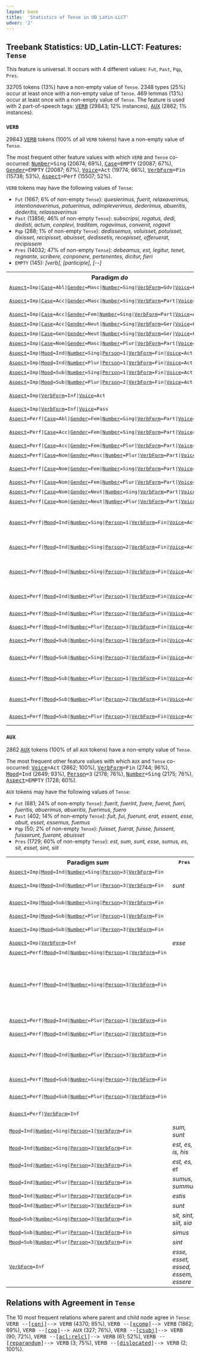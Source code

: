 ```yaml
---
layout: base
title:  'Statistics of Tense in UD_Latin-LLCT'
udver: '2'
---
```


## Treebank Statistics: UD_Latin-LLCT: Features: `Tense`

This feature is universal.
It occurs with 4 different values: `Fut`, `Past`, `Pqp`, `Pres`.

32705 tokens (13%) have a non-empty value of `Tense`.
2348 types (25%) occur at least once with a non-empty value of `Tense`.
469 lemmas (13%) occur at least once with a non-empty value of `Tense`.
The feature is used with 2 part-of-speech tags: <tt><a href="la_llct-pos-VERB.html">VERB</a></tt> (29843; 12% instances), <tt><a href="la_llct-pos-AUX.html">AUX</a></tt> (2862; 1% instances).

### `VERB`

29843 <tt><a href="la_llct-pos-VERB.html">VERB</a></tt> tokens (100% of all `VERB` tokens) have a non-empty value of `Tense`.

The most frequent other feature values with which `VERB` and `Tense` co-occurred: <tt><a href="la_llct-feat-Number.html">Number</a></tt><tt>=Sing</tt> (20674; 69%), <tt><a href="la_llct-feat-Case.html">Case</a></tt><tt>=EMPTY</tt> (20087; 67%), <tt><a href="la_llct-feat-Gender.html">Gender</a></tt><tt>=EMPTY</tt> (20087; 67%), <tt><a href="la_llct-feat-Voice.html">Voice</a></tt><tt>=Act</tt> (19774; 66%), <tt><a href="la_llct-feat-VerbForm.html">VerbForm</a></tt><tt>=Fin</tt> (15738; 53%), <tt><a href="la_llct-feat-Aspect.html">Aspect</a></tt><tt>=Perf</tt> (15507; 52%).

`VERB` tokens may have the following values of `Tense`:

* `Fut` (1667; 6% of non-empty `Tense`): <em>quesierimus, fuerit, relaxaverimus, intentionaverimus, potuerimus, adimpleverimus, dederimus, abueritis, dederitis, relassaverimus</em>
* `Past` (13856; 46% of non-empty `Tense`): <em>subscripsi, rogatus, dedi, dedisti, actum, conplevi, traditam, rogavimus, convenit, rogavit</em>
* `Pqp` (288; 1% of non-empty `Tense`): <em>dedissemus, voluisset, potuisset, dixisset, recipisset, abuisset, dedissetis, recepisset, offeruerat, recipissem</em>
* `Pres` (14032; 47% of non-empty `Tense`): <em>debeamus, est, legitur, tenet, regnante, scribere, conponere, pertenentes, dicitur, fieri</em>
* `EMPTY` (145): <em>[verb], [participle], [--]</em>

<table>
  <tr><th>Paradigm <i>do</i></th><th><tt>Pres</tt></th><th><tt>Fut</tt></th><th><tt>Past</tt></th><th><tt>Pqp</tt></th></tr>
  <tr><td><tt><tt><a href="la_llct-feat-Aspect.html">Aspect</a></tt><tt>=Imp</tt>|<tt><a href="la_llct-feat-Case.html">Case</a></tt><tt>=Abl</tt>|<tt><a href="la_llct-feat-Gender.html">Gender</a></tt><tt>=Masc</tt>|<tt><a href="la_llct-feat-Number.html">Number</a></tt><tt>=Sing</tt>|<tt><a href="la_llct-feat-VerbForm.html">VerbForm</a></tt><tt>=Gdv</tt>|<tt><a href="la_llct-feat-Voice.html">Voice</a></tt><tt>=Pass</tt></tt></td><td><em>dandum</em></td><td></td><td></td><td></td></tr>
  <tr><td><tt><tt><a href="la_llct-feat-Aspect.html">Aspect</a></tt><tt>=Imp</tt>|<tt><a href="la_llct-feat-Case.html">Case</a></tt><tt>=Acc</tt>|<tt><a href="la_llct-feat-Gender.html">Gender</a></tt><tt>=Masc</tt>|<tt><a href="la_llct-feat-Number.html">Number</a></tt><tt>=Sing</tt>|<tt><a href="la_llct-feat-VerbForm.html">VerbForm</a></tt><tt>=Part</tt>|<tt><a href="la_llct-feat-Voice.html">Voice</a></tt><tt>=Act</tt></tt></td><td><em>dante, dantem</em></td><td></td><td></td><td></td></tr>
  <tr><td><tt><tt><a href="la_llct-feat-Aspect.html">Aspect</a></tt><tt>=Imp</tt>|<tt><a href="la_llct-feat-Case.html">Case</a></tt><tt>=Acc</tt>|<tt><a href="la_llct-feat-Gender.html">Gender</a></tt><tt>=Fem</tt>|<tt><a href="la_llct-feat-Number.html">Number</a></tt><tt>=Sing</tt>|<tt><a href="la_llct-feat-VerbForm.html">VerbForm</a></tt><tt>=Part</tt>|<tt><a href="la_llct-feat-Voice.html">Voice</a></tt><tt>=Act</tt></tt></td><td><em>dante</em></td><td></td><td></td><td></td></tr>
  <tr><td><tt><tt><a href="la_llct-feat-Aspect.html">Aspect</a></tt><tt>=Imp</tt>|<tt><a href="la_llct-feat-Case.html">Case</a></tt><tt>=Acc</tt>|<tt><a href="la_llct-feat-Gender.html">Gender</a></tt><tt>=Neut</tt>|<tt><a href="la_llct-feat-Number.html">Number</a></tt><tt>=Sing</tt>|<tt><a href="la_llct-feat-VerbForm.html">VerbForm</a></tt><tt>=Ger</tt>|<tt><a href="la_llct-feat-Voice.html">Voice</a></tt><tt>=Pass</tt></tt></td><td><em>dandum</em></td><td></td><td></td><td></td></tr>
  <tr><td><tt><tt><a href="la_llct-feat-Aspect.html">Aspect</a></tt><tt>=Imp</tt>|<tt><a href="la_llct-feat-Case.html">Case</a></tt><tt>=Gen</tt>|<tt><a href="la_llct-feat-Gender.html">Gender</a></tt><tt>=Neut</tt>|<tt><a href="la_llct-feat-Number.html">Number</a></tt><tt>=Sing</tt>|<tt><a href="la_llct-feat-VerbForm.html">VerbForm</a></tt><tt>=Ger</tt>|<tt><a href="la_llct-feat-Voice.html">Voice</a></tt><tt>=Pass</tt></tt></td><td><em>dandi</em></td><td></td><td></td><td></td></tr>
  <tr><td><tt><tt><a href="la_llct-feat-Aspect.html">Aspect</a></tt><tt>=Imp</tt>|<tt><a href="la_llct-feat-Case.html">Case</a></tt><tt>=Nom</tt>|<tt><a href="la_llct-feat-Gender.html">Gender</a></tt><tt>=Masc</tt>|<tt><a href="la_llct-feat-Number.html">Number</a></tt><tt>=Plur</tt>|<tt><a href="la_llct-feat-VerbForm.html">VerbForm</a></tt><tt>=Part</tt>|<tt><a href="la_llct-feat-Voice.html">Voice</a></tt><tt>=Act</tt></tt></td><td><em>dantes</em></td><td></td><td></td><td></td></tr>
  <tr><td><tt><tt><a href="la_llct-feat-Aspect.html">Aspect</a></tt><tt>=Imp</tt>|<tt><a href="la_llct-feat-Mood.html">Mood</a></tt><tt>=Ind</tt>|<tt><a href="la_llct-feat-Number.html">Number</a></tt><tt>=Sing</tt>|<tt><a href="la_llct-feat-Person.html">Person</a></tt><tt>=1</tt>|<tt><a href="la_llct-feat-VerbForm.html">VerbForm</a></tt><tt>=Fin</tt>|<tt><a href="la_llct-feat-Voice.html">Voice</a></tt><tt>=Act</tt></tt></td><td><em>do</em></td><td></td><td></td><td></td></tr>
  <tr><td><tt><tt><a href="la_llct-feat-Aspect.html">Aspect</a></tt><tt>=Imp</tt>|<tt><a href="la_llct-feat-Mood.html">Mood</a></tt><tt>=Ind</tt>|<tt><a href="la_llct-feat-Number.html">Number</a></tt><tt>=Plur</tt>|<tt><a href="la_llct-feat-Person.html">Person</a></tt><tt>=1</tt>|<tt><a href="la_llct-feat-VerbForm.html">VerbForm</a></tt><tt>=Fin</tt>|<tt><a href="la_llct-feat-Voice.html">Voice</a></tt><tt>=Act</tt></tt></td><td><em>damus</em></td><td></td><td></td><td></td></tr>
  <tr><td><tt><tt><a href="la_llct-feat-Aspect.html">Aspect</a></tt><tt>=Imp</tt>|<tt><a href="la_llct-feat-Mood.html">Mood</a></tt><tt>=Sub</tt>|<tt><a href="la_llct-feat-Number.html">Number</a></tt><tt>=Sing</tt>|<tt><a href="la_llct-feat-Person.html">Person</a></tt><tt>=1</tt>|<tt><a href="la_llct-feat-VerbForm.html">VerbForm</a></tt><tt>=Fin</tt>|<tt><a href="la_llct-feat-Voice.html">Voice</a></tt><tt>=Act</tt></tt></td><td></td><td></td><td><em>dare</em></td><td></td></tr>
  <tr><td><tt><tt><a href="la_llct-feat-Aspect.html">Aspect</a></tt><tt>=Imp</tt>|<tt><a href="la_llct-feat-Mood.html">Mood</a></tt><tt>=Sub</tt>|<tt><a href="la_llct-feat-Number.html">Number</a></tt><tt>=Plur</tt>|<tt><a href="la_llct-feat-Person.html">Person</a></tt><tt>=2</tt>|<tt><a href="la_llct-feat-VerbForm.html">VerbForm</a></tt><tt>=Fin</tt>|<tt><a href="la_llct-feat-Voice.html">Voice</a></tt><tt>=Act</tt></tt></td><td><em>detis</em></td><td></td><td></td><td></td></tr>
  <tr><td><tt><tt><a href="la_llct-feat-Aspect.html">Aspect</a></tt><tt>=Imp</tt>|<tt><a href="la_llct-feat-VerbForm.html">VerbForm</a></tt><tt>=Inf</tt>|<tt><a href="la_llct-feat-Voice.html">Voice</a></tt><tt>=Act</tt></tt></td><td><em>dare, dere</em></td><td></td><td></td><td></td></tr>
  <tr><td><tt><tt><a href="la_llct-feat-Aspect.html">Aspect</a></tt><tt>=Imp</tt>|<tt><a href="la_llct-feat-VerbForm.html">VerbForm</a></tt><tt>=Inf</tt>|<tt><a href="la_llct-feat-Voice.html">Voice</a></tt><tt>=Pass</tt></tt></td><td><em>dari</em></td><td></td><td></td><td></td></tr>
  <tr><td><tt><tt><a href="la_llct-feat-Aspect.html">Aspect</a></tt><tt>=Perf</tt>|<tt><a href="la_llct-feat-Case.html">Case</a></tt><tt>=Abl</tt>|<tt><a href="la_llct-feat-Gender.html">Gender</a></tt><tt>=Fem</tt>|<tt><a href="la_llct-feat-Number.html">Number</a></tt><tt>=Sing</tt>|<tt><a href="la_llct-feat-VerbForm.html">VerbForm</a></tt><tt>=Part</tt>|<tt><a href="la_llct-feat-Voice.html">Voice</a></tt><tt>=Pass</tt></tt></td><td></td><td></td><td><em>data</em></td><td></td></tr>
  <tr><td><tt><tt><a href="la_llct-feat-Aspect.html">Aspect</a></tt><tt>=Perf</tt>|<tt><a href="la_llct-feat-Case.html">Case</a></tt><tt>=Acc</tt>|<tt><a href="la_llct-feat-Gender.html">Gender</a></tt><tt>=Fem</tt>|<tt><a href="la_llct-feat-Number.html">Number</a></tt><tt>=Sing</tt>|<tt><a href="la_llct-feat-VerbForm.html">VerbForm</a></tt><tt>=Part</tt>|<tt><a href="la_llct-feat-Voice.html">Voice</a></tt><tt>=Pass</tt></tt></td><td></td><td></td><td><em>data, datam</em></td><td></td></tr>
  <tr><td><tt><tt><a href="la_llct-feat-Aspect.html">Aspect</a></tt><tt>=Perf</tt>|<tt><a href="la_llct-feat-Case.html">Case</a></tt><tt>=Acc</tt>|<tt><a href="la_llct-feat-Gender.html">Gender</a></tt><tt>=Fem</tt>|<tt><a href="la_llct-feat-Number.html">Number</a></tt><tt>=Plur</tt>|<tt><a href="la_llct-feat-VerbForm.html">VerbForm</a></tt><tt>=Part</tt>|<tt><a href="la_llct-feat-Voice.html">Voice</a></tt><tt>=Pass</tt></tt></td><td></td><td></td><td><em>datas</em></td><td></td></tr>
  <tr><td><tt><tt><a href="la_llct-feat-Aspect.html">Aspect</a></tt><tt>=Perf</tt>|<tt><a href="la_llct-feat-Case.html">Case</a></tt><tt>=Nom</tt>|<tt><a href="la_llct-feat-Gender.html">Gender</a></tt><tt>=Masc</tt>|<tt><a href="la_llct-feat-Number.html">Number</a></tt><tt>=Plur</tt>|<tt><a href="la_llct-feat-VerbForm.html">VerbForm</a></tt><tt>=Part</tt>|<tt><a href="la_llct-feat-Voice.html">Voice</a></tt><tt>=Pass</tt></tt></td><td></td><td></td><td><em>dati</em></td><td></td></tr>
  <tr><td><tt><tt><a href="la_llct-feat-Aspect.html">Aspect</a></tt><tt>=Perf</tt>|<tt><a href="la_llct-feat-Case.html">Case</a></tt><tt>=Nom</tt>|<tt><a href="la_llct-feat-Gender.html">Gender</a></tt><tt>=Fem</tt>|<tt><a href="la_llct-feat-Number.html">Number</a></tt><tt>=Sing</tt>|<tt><a href="la_llct-feat-VerbForm.html">VerbForm</a></tt><tt>=Part</tt>|<tt><a href="la_llct-feat-Voice.html">Voice</a></tt><tt>=Pass</tt></tt></td><td></td><td></td><td><em>data, datas</em></td><td></td></tr>
  <tr><td><tt><tt><a href="la_llct-feat-Aspect.html">Aspect</a></tt><tt>=Perf</tt>|<tt><a href="la_llct-feat-Case.html">Case</a></tt><tt>=Nom</tt>|<tt><a href="la_llct-feat-Gender.html">Gender</a></tt><tt>=Fem</tt>|<tt><a href="la_llct-feat-Number.html">Number</a></tt><tt>=Plur</tt>|<tt><a href="la_llct-feat-VerbForm.html">VerbForm</a></tt><tt>=Part</tt>|<tt><a href="la_llct-feat-Voice.html">Voice</a></tt><tt>=Pass</tt></tt></td><td></td><td></td><td><em>date</em></td><td></td></tr>
  <tr><td><tt><tt><a href="la_llct-feat-Aspect.html">Aspect</a></tt><tt>=Perf</tt>|<tt><a href="la_llct-feat-Case.html">Case</a></tt><tt>=Nom</tt>|<tt><a href="la_llct-feat-Gender.html">Gender</a></tt><tt>=Neut</tt>|<tt><a href="la_llct-feat-Number.html">Number</a></tt><tt>=Sing</tt>|<tt><a href="la_llct-feat-VerbForm.html">VerbForm</a></tt><tt>=Part</tt>|<tt><a href="la_llct-feat-Voice.html">Voice</a></tt><tt>=Pass</tt></tt></td><td></td><td></td><td><em>datum</em></td><td></td></tr>
  <tr><td><tt><tt><a href="la_llct-feat-Aspect.html">Aspect</a></tt><tt>=Perf</tt>|<tt><a href="la_llct-feat-Case.html">Case</a></tt><tt>=Nom</tt>|<tt><a href="la_llct-feat-Gender.html">Gender</a></tt><tt>=Neut</tt>|<tt><a href="la_llct-feat-Number.html">Number</a></tt><tt>=Plur</tt>|<tt><a href="la_llct-feat-VerbForm.html">VerbForm</a></tt><tt>=Part</tt>|<tt><a href="la_llct-feat-Voice.html">Voice</a></tt><tt>=Pass</tt></tt></td><td></td><td></td><td><em>data</em></td><td></td></tr>
  <tr><td><tt><tt><a href="la_llct-feat-Aspect.html">Aspect</a></tt><tt>=Perf</tt>|<tt><a href="la_llct-feat-Mood.html">Mood</a></tt><tt>=Ind</tt>|<tt><a href="la_llct-feat-Number.html">Number</a></tt><tt>=Sing</tt>|<tt><a href="la_llct-feat-Person.html">Person</a></tt><tt>=1</tt>|<tt><a href="la_llct-feat-VerbForm.html">VerbForm</a></tt><tt>=Fin</tt>|<tt><a href="la_llct-feat-Voice.html">Voice</a></tt><tt>=Act</tt></tt></td><td></td><td><em>dedero, dederi</em></td><td><em>dedi, dedit, dedii, didi</em></td><td></td></tr>
  <tr><td><tt><tt><a href="la_llct-feat-Aspect.html">Aspect</a></tt><tt>=Perf</tt>|<tt><a href="la_llct-feat-Mood.html">Mood</a></tt><tt>=Ind</tt>|<tt><a href="la_llct-feat-Number.html">Number</a></tt><tt>=Sing</tt>|<tt><a href="la_llct-feat-Person.html">Person</a></tt><tt>=2</tt>|<tt><a href="la_llct-feat-VerbForm.html">VerbForm</a></tt><tt>=Fin</tt>|<tt><a href="la_llct-feat-Voice.html">Voice</a></tt><tt>=Act</tt></tt></td><td></td><td><em>dederis, dederit</em></td><td><em>dedisti</em></td><td></td></tr>
  <tr><td><tt><tt><a href="la_llct-feat-Aspect.html">Aspect</a></tt><tt>=Perf</tt>|<tt><a href="la_llct-feat-Mood.html">Mood</a></tt><tt>=Ind</tt>|<tt><a href="la_llct-feat-Number.html">Number</a></tt><tt>=Sing</tt>|<tt><a href="la_llct-feat-Person.html">Person</a></tt><tt>=3</tt>|<tt><a href="la_llct-feat-VerbForm.html">VerbForm</a></tt><tt>=Fin</tt>|<tt><a href="la_llct-feat-Voice.html">Voice</a></tt><tt>=Act</tt></tt></td><td></td><td><em>dederit, dederis</em></td><td><em>dedi, dedit, dede, dedem</em></td><td><em>dederat</em></td></tr>
  <tr><td><tt><tt><a href="la_llct-feat-Aspect.html">Aspect</a></tt><tt>=Perf</tt>|<tt><a href="la_llct-feat-Mood.html">Mood</a></tt><tt>=Ind</tt>|<tt><a href="la_llct-feat-Number.html">Number</a></tt><tt>=Plur</tt>|<tt><a href="la_llct-feat-Person.html">Person</a></tt><tt>=1</tt>|<tt><a href="la_llct-feat-VerbForm.html">VerbForm</a></tt><tt>=Fin</tt>|<tt><a href="la_llct-feat-Voice.html">Voice</a></tt><tt>=Act</tt></tt></td><td></td><td><em>dederimus, derimus</em></td><td><em>dedimus</em></td><td></td></tr>
  <tr><td><tt><tt><a href="la_llct-feat-Aspect.html">Aspect</a></tt><tt>=Perf</tt>|<tt><a href="la_llct-feat-Mood.html">Mood</a></tt><tt>=Ind</tt>|<tt><a href="la_llct-feat-Number.html">Number</a></tt><tt>=Plur</tt>|<tt><a href="la_llct-feat-Person.html">Person</a></tt><tt>=2</tt>|<tt><a href="la_llct-feat-VerbForm.html">VerbForm</a></tt><tt>=Fin</tt>|<tt><a href="la_llct-feat-Voice.html">Voice</a></tt><tt>=Act</tt></tt></td><td></td><td><em>dederitis</em></td><td><em>dedistis, dediste</em></td><td></td></tr>
  <tr><td><tt><tt><a href="la_llct-feat-Aspect.html">Aspect</a></tt><tt>=Perf</tt>|<tt><a href="la_llct-feat-Mood.html">Mood</a></tt><tt>=Ind</tt>|<tt><a href="la_llct-feat-Number.html">Number</a></tt><tt>=Plur</tt>|<tt><a href="la_llct-feat-Person.html">Person</a></tt><tt>=3</tt>|<tt><a href="la_llct-feat-VerbForm.html">VerbForm</a></tt><tt>=Fin</tt>|<tt><a href="la_llct-feat-Voice.html">Voice</a></tt><tt>=Act</tt></tt></td><td></td><td></td><td><em>dederunt</em></td><td><em>dederant</em></td></tr>
  <tr><td><tt><tt><a href="la_llct-feat-Aspect.html">Aspect</a></tt><tt>=Perf</tt>|<tt><a href="la_llct-feat-Mood.html">Mood</a></tt><tt>=Sub</tt>|<tt><a href="la_llct-feat-Number.html">Number</a></tt><tt>=Sing</tt>|<tt><a href="la_llct-feat-Person.html">Person</a></tt><tt>=1</tt>|<tt><a href="la_llct-feat-VerbForm.html">VerbForm</a></tt><tt>=Fin</tt>|<tt><a href="la_llct-feat-Voice.html">Voice</a></tt><tt>=Act</tt></tt></td><td></td><td></td><td></td><td><em>dedissem, dedisse</em></td></tr>
  <tr><td><tt><tt><a href="la_llct-feat-Aspect.html">Aspect</a></tt><tt>=Perf</tt>|<tt><a href="la_llct-feat-Mood.html">Mood</a></tt><tt>=Sub</tt>|<tt><a href="la_llct-feat-Number.html">Number</a></tt><tt>=Sing</tt>|<tt><a href="la_llct-feat-Person.html">Person</a></tt><tt>=3</tt>|<tt><a href="la_llct-feat-VerbForm.html">VerbForm</a></tt><tt>=Fin</tt>|<tt><a href="la_llct-feat-Voice.html">Voice</a></tt><tt>=Act</tt></tt></td><td></td><td></td><td></td><td><em>dedisset, dedisse</em></td></tr>
  <tr><td><tt><tt><a href="la_llct-feat-Aspect.html">Aspect</a></tt><tt>=Perf</tt>|<tt><a href="la_llct-feat-Mood.html">Mood</a></tt><tt>=Sub</tt>|<tt><a href="la_llct-feat-Number.html">Number</a></tt><tt>=Plur</tt>|<tt><a href="la_llct-feat-Person.html">Person</a></tt><tt>=1</tt>|<tt><a href="la_llct-feat-VerbForm.html">VerbForm</a></tt><tt>=Fin</tt>|<tt><a href="la_llct-feat-Voice.html">Voice</a></tt><tt>=Act</tt></tt></td><td></td><td></td><td></td><td><em>dedissemus, dedessemus, dedissimus</em></td></tr>
  <tr><td><tt><tt><a href="la_llct-feat-Aspect.html">Aspect</a></tt><tt>=Perf</tt>|<tt><a href="la_llct-feat-Mood.html">Mood</a></tt><tt>=Sub</tt>|<tt><a href="la_llct-feat-Number.html">Number</a></tt><tt>=Plur</tt>|<tt><a href="la_llct-feat-Person.html">Person</a></tt><tt>=2</tt>|<tt><a href="la_llct-feat-VerbForm.html">VerbForm</a></tt><tt>=Fin</tt>|<tt><a href="la_llct-feat-Voice.html">Voice</a></tt><tt>=Act</tt></tt></td><td></td><td></td><td></td><td><em>dedissetis, dedissitis</em></td></tr>
  <tr><td><tt><tt><a href="la_llct-feat-Aspect.html">Aspect</a></tt><tt>=Perf</tt>|<tt><a href="la_llct-feat-Mood.html">Mood</a></tt><tt>=Sub</tt>|<tt><a href="la_llct-feat-Number.html">Number</a></tt><tt>=Plur</tt>|<tt><a href="la_llct-feat-Person.html">Person</a></tt><tt>=3</tt>|<tt><a href="la_llct-feat-VerbForm.html">VerbForm</a></tt><tt>=Fin</tt>|<tt><a href="la_llct-feat-Voice.html">Voice</a></tt><tt>=Act</tt></tt></td><td></td><td></td><td></td><td><em>dedisserunt, dedissent</em></td></tr>
</table>

### `AUX`

2862 <tt><a href="la_llct-pos-AUX.html">AUX</a></tt> tokens (100% of all `AUX` tokens) have a non-empty value of `Tense`.

The most frequent other feature values with which `AUX` and `Tense` co-occurred: <tt><a href="la_llct-feat-Voice.html">Voice</a></tt><tt>=Act</tt> (2862; 100%), <tt><a href="la_llct-feat-VerbForm.html">VerbForm</a></tt><tt>=Fin</tt> (2744; 96%), <tt><a href="la_llct-feat-Mood.html">Mood</a></tt><tt>=Ind</tt> (2649; 93%), <tt><a href="la_llct-feat-Person.html">Person</a></tt><tt>=3</tt> (2178; 76%), <tt><a href="la_llct-feat-Number.html">Number</a></tt><tt>=Sing</tt> (2175; 76%), <tt><a href="la_llct-feat-Aspect.html">Aspect</a></tt><tt>=EMPTY</tt> (1728; 60%).

`AUX` tokens may have the following values of `Tense`:

* `Fut` (681; 24% of non-empty `Tense`): <em>fuerit, fuerint, fuere, fueret, fueri, fueritis, abuerimus, abueritis, fuerimus, fuero</em>
* `Past` (402; 14% of non-empty `Tense`): <em>fuit, fui, fuerunt, erat, essent, esse, abuit, esset, essemus, fuemus</em>
* `Pqp` (50; 2% of non-empty `Tense`): <em>fuisset, fuerat, fuisse, fuissent, fuisserunt, fuerant, abuisset</em>
* `Pres` (1729; 60% of non-empty `Tense`): <em>est, sum, sunt, esse, sumus, es, sit, esset, sint, siit</em>

<table>
  <tr><th>Paradigm <i>sum</i></th><th><tt>Pres</tt></th><th><tt>Fut</tt></th><th><tt>Past</tt></th><th><tt>Pqp</tt></th></tr>
  <tr><td><tt><tt><a href="la_llct-feat-Aspect.html">Aspect</a></tt><tt>=Imp</tt>|<tt><a href="la_llct-feat-Mood.html">Mood</a></tt><tt>=Ind</tt>|<tt><a href="la_llct-feat-Number.html">Number</a></tt><tt>=Sing</tt>|<tt><a href="la_llct-feat-Person.html">Person</a></tt><tt>=3</tt>|<tt><a href="la_llct-feat-VerbForm.html">VerbForm</a></tt><tt>=Fin</tt></tt></td><td></td><td></td><td><em>erat</em></td><td></td></tr>
  <tr><td><tt><tt><a href="la_llct-feat-Aspect.html">Aspect</a></tt><tt>=Imp</tt>|<tt><a href="la_llct-feat-Mood.html">Mood</a></tt><tt>=Ind</tt>|<tt><a href="la_llct-feat-Number.html">Number</a></tt><tt>=Plur</tt>|<tt><a href="la_llct-feat-Person.html">Person</a></tt><tt>=3</tt>|<tt><a href="la_llct-feat-VerbForm.html">VerbForm</a></tt><tt>=Fin</tt></tt></td><td><em>sunt</em></td><td></td><td><em>erat, erant</em></td><td></td></tr>
  <tr><td><tt><tt><a href="la_llct-feat-Aspect.html">Aspect</a></tt><tt>=Imp</tt>|<tt><a href="la_llct-feat-Mood.html">Mood</a></tt><tt>=Sub</tt>|<tt><a href="la_llct-feat-Number.html">Number</a></tt><tt>=Sing</tt>|<tt><a href="la_llct-feat-Person.html">Person</a></tt><tt>=3</tt>|<tt><a href="la_llct-feat-VerbForm.html">VerbForm</a></tt><tt>=Fin</tt></tt></td><td></td><td></td><td><em>esse, esset</em></td><td></td></tr>
  <tr><td><tt><tt><a href="la_llct-feat-Aspect.html">Aspect</a></tt><tt>=Imp</tt>|<tt><a href="la_llct-feat-Mood.html">Mood</a></tt><tt>=Sub</tt>|<tt><a href="la_llct-feat-Number.html">Number</a></tt><tt>=Plur</tt>|<tt><a href="la_llct-feat-Person.html">Person</a></tt><tt>=1</tt>|<tt><a href="la_llct-feat-VerbForm.html">VerbForm</a></tt><tt>=Fin</tt></tt></td><td></td><td></td><td><em>essemus</em></td><td></td></tr>
  <tr><td><tt><tt><a href="la_llct-feat-Aspect.html">Aspect</a></tt><tt>=Imp</tt>|<tt><a href="la_llct-feat-Mood.html">Mood</a></tt><tt>=Sub</tt>|<tt><a href="la_llct-feat-Number.html">Number</a></tt><tt>=Plur</tt>|<tt><a href="la_llct-feat-Person.html">Person</a></tt><tt>=3</tt>|<tt><a href="la_llct-feat-VerbForm.html">VerbForm</a></tt><tt>=Fin</tt></tt></td><td></td><td></td><td><em>essent, esse</em></td><td></td></tr>
  <tr><td><tt><tt><a href="la_llct-feat-Aspect.html">Aspect</a></tt><tt>=Imp</tt>|<tt><a href="la_llct-feat-VerbForm.html">VerbForm</a></tt><tt>=Inf</tt></tt></td><td><em>esse</em></td><td></td><td></td><td></td></tr>
  <tr><td><tt><tt><a href="la_llct-feat-Aspect.html">Aspect</a></tt><tt>=Perf</tt>|<tt><a href="la_llct-feat-Mood.html">Mood</a></tt><tt>=Ind</tt>|<tt><a href="la_llct-feat-Number.html">Number</a></tt><tt>=Sing</tt>|<tt><a href="la_llct-feat-Person.html">Person</a></tt><tt>=1</tt>|<tt><a href="la_llct-feat-VerbForm.html">VerbForm</a></tt><tt>=Fin</tt></tt></td><td></td><td><em>fuero</em></td><td><em>fui, fuit</em></td><td></td></tr>
  <tr><td><tt><tt><a href="la_llct-feat-Aspect.html">Aspect</a></tt><tt>=Perf</tt>|<tt><a href="la_llct-feat-Mood.html">Mood</a></tt><tt>=Ind</tt>|<tt><a href="la_llct-feat-Number.html">Number</a></tt><tt>=Sing</tt>|<tt><a href="la_llct-feat-Person.html">Person</a></tt><tt>=3</tt>|<tt><a href="la_llct-feat-VerbForm.html">VerbForm</a></tt><tt>=Fin</tt></tt></td><td></td><td><em>fuerit, fuere, fueret, fueri, fuerint, fueris, furit</em></td><td><em>fuit, fui, fuet, fue</em></td><td><em>fuerat</em></td></tr>
  <tr><td><tt><tt><a href="la_llct-feat-Aspect.html">Aspect</a></tt><tt>=Perf</tt>|<tt><a href="la_llct-feat-Mood.html">Mood</a></tt><tt>=Ind</tt>|<tt><a href="la_llct-feat-Number.html">Number</a></tt><tt>=Plur</tt>|<tt><a href="la_llct-feat-Person.html">Person</a></tt><tt>=1</tt>|<tt><a href="la_llct-feat-VerbForm.html">VerbForm</a></tt><tt>=Fin</tt></tt></td><td></td><td><em>fuerimus</em></td><td><em>fuemus, fuimus</em></td><td></td></tr>
  <tr><td><tt><tt><a href="la_llct-feat-Aspect.html">Aspect</a></tt><tt>=Perf</tt>|<tt><a href="la_llct-feat-Mood.html">Mood</a></tt><tt>=Ind</tt>|<tt><a href="la_llct-feat-Number.html">Number</a></tt><tt>=Plur</tt>|<tt><a href="la_llct-feat-Person.html">Person</a></tt><tt>=2</tt>|<tt><a href="la_llct-feat-VerbForm.html">VerbForm</a></tt><tt>=Fin</tt></tt></td><td></td><td><em>fueritis</em></td><td></td><td></td></tr>
  <tr><td><tt><tt><a href="la_llct-feat-Aspect.html">Aspect</a></tt><tt>=Perf</tt>|<tt><a href="la_llct-feat-Mood.html">Mood</a></tt><tt>=Ind</tt>|<tt><a href="la_llct-feat-Number.html">Number</a></tt><tt>=Plur</tt>|<tt><a href="la_llct-feat-Person.html">Person</a></tt><tt>=3</tt>|<tt><a href="la_llct-feat-VerbForm.html">VerbForm</a></tt><tt>=Fin</tt></tt></td><td></td><td><em>fuerint, fuerit, fuerent, fueret</em></td><td><em>fuerunt</em></td><td><em>fuerant</em></td></tr>
  <tr><td><tt><tt><a href="la_llct-feat-Aspect.html">Aspect</a></tt><tt>=Perf</tt>|<tt><a href="la_llct-feat-Mood.html">Mood</a></tt><tt>=Sub</tt>|<tt><a href="la_llct-feat-Number.html">Number</a></tt><tt>=Sing</tt>|<tt><a href="la_llct-feat-Person.html">Person</a></tt><tt>=3</tt>|<tt><a href="la_llct-feat-VerbForm.html">VerbForm</a></tt><tt>=Fin</tt></tt></td><td></td><td></td><td></td><td><em>fuisset, fuisse</em></td></tr>
  <tr><td><tt><tt><a href="la_llct-feat-Aspect.html">Aspect</a></tt><tt>=Perf</tt>|<tt><a href="la_llct-feat-Mood.html">Mood</a></tt><tt>=Sub</tt>|<tt><a href="la_llct-feat-Number.html">Number</a></tt><tt>=Plur</tt>|<tt><a href="la_llct-feat-Person.html">Person</a></tt><tt>=3</tt>|<tt><a href="la_llct-feat-VerbForm.html">VerbForm</a></tt><tt>=Fin</tt></tt></td><td></td><td></td><td></td><td><em>fuissent, fuisserunt</em></td></tr>
  <tr><td><tt><tt><a href="la_llct-feat-Aspect.html">Aspect</a></tt><tt>=Perf</tt>|<tt><a href="la_llct-feat-VerbForm.html">VerbForm</a></tt><tt>=Inf</tt></tt></td><td></td><td></td><td><em>fuisset, fuissent</em></td><td></td></tr>
  <tr><td><tt><tt><a href="la_llct-feat-Mood.html">Mood</a></tt><tt>=Ind</tt>|<tt><a href="la_llct-feat-Number.html">Number</a></tt><tt>=Sing</tt>|<tt><a href="la_llct-feat-Person.html">Person</a></tt><tt>=1</tt>|<tt><a href="la_llct-feat-VerbForm.html">VerbForm</a></tt><tt>=Fin</tt></tt></td><td><em>sum, sunt</em></td><td></td><td></td><td></td></tr>
  <tr><td><tt><tt><a href="la_llct-feat-Mood.html">Mood</a></tt><tt>=Ind</tt>|<tt><a href="la_llct-feat-Number.html">Number</a></tt><tt>=Sing</tt>|<tt><a href="la_llct-feat-Person.html">Person</a></tt><tt>=2</tt>|<tt><a href="la_llct-feat-VerbForm.html">VerbForm</a></tt><tt>=Fin</tt></tt></td><td><em>est, es, is, his</em></td><td></td><td></td><td></td></tr>
  <tr><td><tt><tt><a href="la_llct-feat-Mood.html">Mood</a></tt><tt>=Ind</tt>|<tt><a href="la_llct-feat-Number.html">Number</a></tt><tt>=Sing</tt>|<tt><a href="la_llct-feat-Person.html">Person</a></tt><tt>=3</tt>|<tt><a href="la_llct-feat-VerbForm.html">VerbForm</a></tt><tt>=Fin</tt></tt></td><td><em>est, es, et</em></td><td></td><td></td><td></td></tr>
  <tr><td><tt><tt><a href="la_llct-feat-Mood.html">Mood</a></tt><tt>=Ind</tt>|<tt><a href="la_llct-feat-Number.html">Number</a></tt><tt>=Plur</tt>|<tt><a href="la_llct-feat-Person.html">Person</a></tt><tt>=1</tt>|<tt><a href="la_llct-feat-VerbForm.html">VerbForm</a></tt><tt>=Fin</tt></tt></td><td><em>sumus, summus</em></td><td></td><td></td><td></td></tr>
  <tr><td><tt><tt><a href="la_llct-feat-Mood.html">Mood</a></tt><tt>=Ind</tt>|<tt><a href="la_llct-feat-Number.html">Number</a></tt><tt>=Plur</tt>|<tt><a href="la_llct-feat-Person.html">Person</a></tt><tt>=2</tt>|<tt><a href="la_llct-feat-VerbForm.html">VerbForm</a></tt><tt>=Fin</tt></tt></td><td><em>estis</em></td><td></td><td></td><td></td></tr>
  <tr><td><tt><tt><a href="la_llct-feat-Mood.html">Mood</a></tt><tt>=Ind</tt>|<tt><a href="la_llct-feat-Number.html">Number</a></tt><tt>=Plur</tt>|<tt><a href="la_llct-feat-Person.html">Person</a></tt><tt>=3</tt>|<tt><a href="la_llct-feat-VerbForm.html">VerbForm</a></tt><tt>=Fin</tt></tt></td><td><em>sunt</em></td><td></td><td></td><td></td></tr>
  <tr><td><tt><tt><a href="la_llct-feat-Mood.html">Mood</a></tt><tt>=Sub</tt>|<tt><a href="la_llct-feat-Number.html">Number</a></tt><tt>=Sing</tt>|<tt><a href="la_llct-feat-Person.html">Person</a></tt><tt>=3</tt>|<tt><a href="la_llct-feat-VerbForm.html">VerbForm</a></tt><tt>=Fin</tt></tt></td><td><em>sit, sint, siit, sia</em></td><td></td><td></td><td></td></tr>
  <tr><td><tt><tt><a href="la_llct-feat-Mood.html">Mood</a></tt><tt>=Sub</tt>|<tt><a href="la_llct-feat-Number.html">Number</a></tt><tt>=Plur</tt>|<tt><a href="la_llct-feat-Person.html">Person</a></tt><tt>=1</tt>|<tt><a href="la_llct-feat-VerbForm.html">VerbForm</a></tt><tt>=Fin</tt></tt></td><td><em>simus</em></td><td></td><td></td><td></td></tr>
  <tr><td><tt><tt><a href="la_llct-feat-Mood.html">Mood</a></tt><tt>=Sub</tt>|<tt><a href="la_llct-feat-Number.html">Number</a></tt><tt>=Plur</tt>|<tt><a href="la_llct-feat-Person.html">Person</a></tt><tt>=3</tt>|<tt><a href="la_llct-feat-VerbForm.html">VerbForm</a></tt><tt>=Fin</tt></tt></td><td><em>sint</em></td><td></td><td></td><td></td></tr>
  <tr><td><tt><tt><a href="la_llct-feat-VerbForm.html">VerbForm</a></tt><tt>=Inf</tt></tt></td><td><em>esse, esset, essed, essem, essere</em></td><td><em>phore</em></td><td></td><td></td></tr>
</table>

## Relations with Agreement in `Tense`

The 10 most frequent relations where parent and child node agree in `Tense`:
<tt>VERB --[<tt><a href="la_llct-dep-conj.html">conj</a></tt>]--> VERB</tt> (4370; 85%),
<tt>VERB --[<tt><a href="la_llct-dep-xcomp.html">xcomp</a></tt>]--> VERB</tt> (1862; 69%),
<tt>VERB --[<tt><a href="la_llct-dep-cop.html">cop</a></tt>]--> AUX</tt> (327; 76%),
<tt>VERB --[<tt><a href="la_llct-dep-csubj.html">csubj</a></tt>]--> VERB</tt> (90; 72%),
<tt>VERB --[<tt><a href="la_llct-dep-acl-relcl.html">acl:relcl</a></tt>]--> VERB</tt> (61; 52%),
<tt>VERB --[<tt><a href="la_llct-dep-reparandum.html">reparandum</a></tt>]--> VERB</tt> (3; 75%),
<tt>VERB --[<tt><a href="la_llct-dep-dislocated.html">dislocated</a></tt>]--> VERB</tt> (2; 100%).

